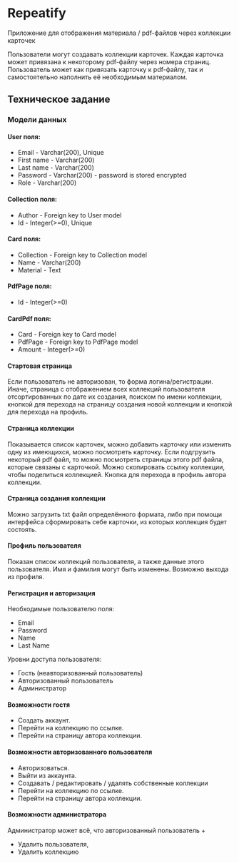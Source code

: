 # Repeatify

Приложение для отображения материала / pdf-файлов через коллекции карточек

Пользователи могут создавать коллекции карточек. Каждая карточка может привязана к некоторому pdf-файлу через номера страниц. Пользователь может как привязать карточку к pdf-файлу, так и самостоятельно наполнить её необходимым материалом. 

## Техническое задание

### Модели данных

#### User поля:

* Email - Varchar(200), Unique
* First name - Varchar(200)
* Last name - Varchar(200)
* Password - Varchar(200) - password is stored encrypted
* Role - Varchar(200)

#### Collection поля:
* Author - Foreign key to User model
* Id - Integer(>=0), Unique

#### Card поля:
* Collection - Foreign key to Collection model
* Name - Varchar(200)
* Material - Text

#### PdfPage поля:
* Id - Integer(>=0)

#### CardPdf поля:
* Card - Foreign key to Card model
* PdfPage - Foreign key to PdfPage model
* Amount - Integer(>=0)

#### Стартовая страница
Если пользователь не авторизован, то форма логина/регистрации. Иначе, страница с отображением всех коллекций пользователя отсортированных по дате их создания, поиском по имени коллекции, кнопкой для перехода на страницу создания новой коллекции и кнопкой для перехода на профиль.

#### Страница коллекции
Показывается список карточек, можно добавить карточку или изменить одну из имеющихся, можно посмотреть карточку. Если подгрузить некоторый pdf файл, то можно посмотреть страницы этого pdf файла, которые связаны с карточкой. Можно скопировать ссылку коллекции, чтобы поделиться коллекцией. Кнопка для перехода в профиль автора коллекции.

#### Страница создания коллекции
Можно загрузить txt файл определённого формата, либо при помощи интерфейса сформировать себе карточки, из которых коллекция будет состоять. 

#### Профиль пользователя 
Показан список коллекций пользователя, а также данные этого пользователя. Имя и фамилия могут быть изменены. Возможно выхода из профиля.

#### Регистрация и авторизация 

Необходимые пользователю поля:

* Email
* Password
* Name
* Last Name

Уровни доступа пользователя:

* Гость (неавторизованный пользователь)
* Авторизованный пользователь
* Администратор

#### Возможности гостя

* Создать аккаунт.
* Перейти на коллекцию по ссылке.
* Перейти на страницу автора коллекции.

#### Возможности авторизованного пользователя

* Авторизоваться.
* Выйти из аккаунта.
* Создавать / редактировать / удалять собственные коллекции
* Перейти на коллекцию по ссылке.
* Перейти на страницу автора коллекции.

#### Возможности администратора
Администратор может всё, что авторизованный пользователь +
* Удалить пользователя,
* Удалить коллекцию



